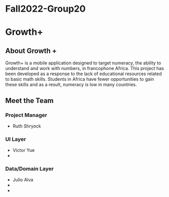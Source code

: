 # Fall2022-Group20
# Growth+

## About Growth +
Growth+ is a mobile application designed to target numeracy, 
the ability to understand and work with numbers, in francophone Africa. 
This project has been developed as a response to the lack of educational resources related to basic math skills. 
Students in Africa have fewer opportunities to gain these skills and as a result, numeracy is low in many countries.

## Meet the Team

### Project Manager
* Ruth Shryock 

### UI Layer
* Victor Yue
* 

### Data/Domain Layer
* Julio Alva
*
*
